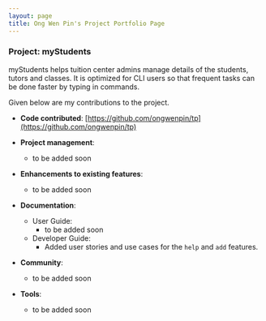 ```yaml
---
layout: page
title: Ong Wen Pin's Project Portfolio Page
---
```


### Project: myStudents

myStudents helps tuition center admins manage details of the students, tutors and classes. It is optimized for CLI users so that frequent tasks can be done faster by typing in commands.

Given below are my contributions to the project.

* **Code contributed**: [https://github.com/ongwenpin/tp](https://github.com/ongwenpin/tp)

* **Project management**:
    * to be added soon

* **Enhancements to existing features**:
    * to be added soon

* **Documentation**:
    * User Guide:
        * to be added soon
    * Developer Guide:
        * Added user stories and use cases for the `help` and `add` features.

* **Community**:
    * to be added soon

* **Tools**:
    * to be added soon
